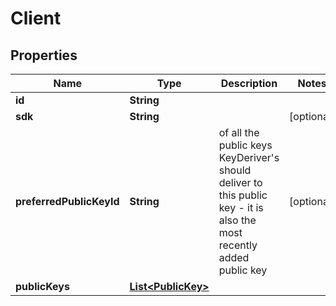 
# Client

## Properties
Name | Type | Description | Notes
------------ | ------------- | ------------- | -------------
**id** | **String** |  | 
**sdk** | **String** |  |  [optional]
**preferredPublicKeyId** | **String** | of all the public keys KeyDeriver&#39;s should deliver to this public key - it is also the most recently added public key |  [optional]
**publicKeys** | [**List&lt;PublicKey&gt;**](PublicKey.md) |  | 




